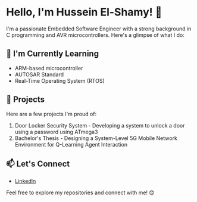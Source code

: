 # Hello, I'm Hussein El-Shamy! 👋

I'm a passionate Embedded Software Engineer with a strong background in C programming and AVR microcontrollers. Here's a glimpse of what I do:

## 🌱 I'm Currently Learning
- ARM-based microcontroller
- AUTOSAR Standard
- Real-Time Operating System (RTOS)

## 🚀 Projects
Here are a few projects I'm proud of:
1. Door Locker Security System - Developing a system to unlock a door using a password using ATmega3
2. Bachelor's Thesis - Designing a System-Level 5G Mobile Network Environment for Q-Learning Agent Interaction

## 📫 Let's Connect
- [LinkedIn](https://www.linkedin.com/in/hussein-shamy/)

Feel free to explore my repositories and connect with me! 😊
